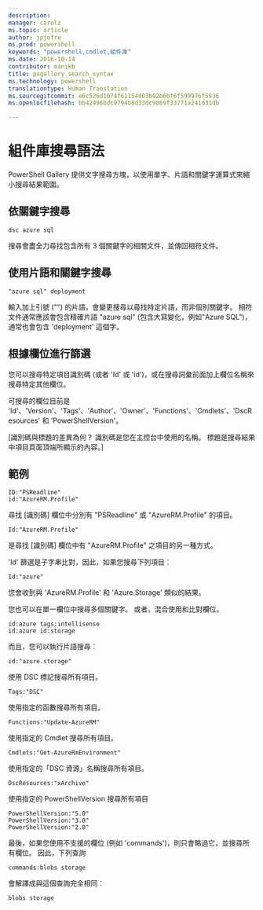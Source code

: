 ```yaml
---
description: 
manager: carolz
ms.topic: article
author: jpjofre
ms.prod: powershell
keywords: "powershell,cmdlet,組件庫"
ms.date: 2016-10-14
contributor: manikb
title: psgallery_search_syntax
ms.technology: powershell
translationtype: Human Translation
ms.sourcegitcommit: e6c526d1074f61154d03b92b6bf6f599976f5936
ms.openlocfilehash: bb42496bdc9794b8d33dc9869f33771a241d31db

---
```


# 組件庫搜尋語法

PowerShell Gallery 提供文字搜尋方塊，以使用單字、片語和關鍵字運算式來縮小搜尋結果範圍。

## 依關鍵字搜尋

    dsc azure sql

搜尋會盡全力尋找包含所有 3 個關鍵字的相關文件，並傳回相符文件。

## 使用片語和關鍵字搜尋

    "azure sql" deployment

輸入加上引號 ("") 的片語，會變更搜尋以尋找特定片語，而非個別關鍵字。
相符文件通常應該會包含精確片語 "azure sql" (包含大寫變化，例如"Azure SQL")，通常也會包含 'deployment' 這個字。

## 根據欄位進行篩選

您可以搜尋特定項目識別碼 (或者 'Id' 或 'id')，或在搜尋詞彙前面加上欄位名稱來搜尋特定其他欄位。

可搜尋的欄位目前是 'Id'、'Version'、'Tags'、'Author'、'Owner'、'Functions'、'Cmdlets'、'DscResources' 和 'PowerShellVersion'。

[識別碼與標題的差異為何？ 識別碼是您在主控台中使用的名稱。 標題是搜尋結果中項目頁面頂端所顯示的內容。]

## 範例

    ID:"PSReadline"
    id:"AzureRM.Profile"

尋找 [識別碼] 欄位中分別有 "PSReadline" 或 "AzureRM.Profile" 的項目。

    Id:"AzureRM.Profile"

是尋找 [識別碼] 欄位中有 "AzureRM.Profile" 之項目的另一種方式。

'Id' 篩選是子字串比對，因此，如果您搜尋下列項目︰

    Id:"azure"
    
您會收到與 'AzureRM.Profile' 和 'Azure.Storage' 類似的結果。

您也可以在單一欄位中搜尋多個關鍵字。 或者，混合使用和比對欄位。

    id:azure tags:intellisense
    id:azure id:storage

而且，您可以執行片語搜尋︰

    id:"azure.storage"


使用 DSC 標記搜尋所有項目。

    Tags:"DSC"

使用指定的函數搜尋所有項目。

    Functions:"Update-AzureRM"

使用指定的 Cmdlet 搜尋所有項目。
    
    Cmdlets:"Get-AzureRmEnvironment"

使用指定的「DSC 資源」名稱搜尋所有項目。

    DscResources:"xArchive"

使用指定的 PowerShellVersion 搜尋所有項目

    PowerShellVersion:"5.0"
    PowerShellVersion:"3.0"
    PowerShellVersion:"2.0"


最後，如果您使用不支援的欄位 (例如 'commands')，則只會略過它，並搜尋所有欄位。 因此，下列查詢

    commands:blobs storage
    
會解譯成與這個查詢完全相同︰

    blobs storage




<!--HONumber=Oct16_HO2-->


